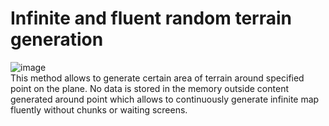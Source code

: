 # Infinite and fluent random terrain generation

![image](https://media.giphy.com/media/fSGIA3CvXfwpMFO91S/giphy-downsized.gif)</br>
This method allows to generate certain area of terrain around specified point on the plane.
No data is stored in the memory outside content generated around point which allows to continuously
generate infinite map fluently without chunks or waiting screens. <br/>
